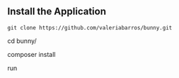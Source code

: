 
## Install the Application

```git clone https://github.com/valeriabarros/bunny.git```

   cd bunny/

   composer install
   
   run
